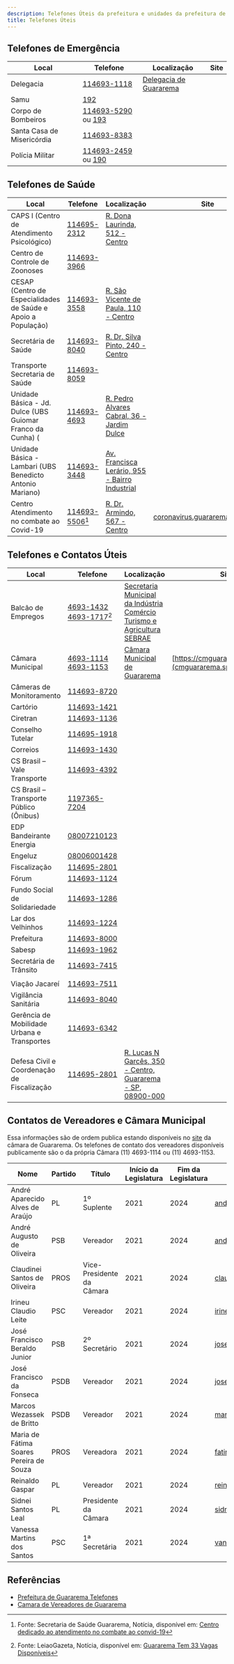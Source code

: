 ```yaml
---
description: Telefones Úteis da prefeitura e unidades da prefeitura de Guararema
title: Telefones Úteis
---
```


## Telefones de Emergência

| Local                                       | Telefone        | Localização | Site        |
| ------------------------------------------- | --------------- | ------------|-------------|
| Delegacia                                   | [114693-1118](tel:114693-1118)       | [Delegacia de Guararema](https://goo.gl/maps/hDGVNxogvxhyZWaN6)
| Samu                                        | [192](tel:192)             |
| Corpo de Bombeiros                          | [114693-5290](tel:114693-5290) ou [193](tel:193) |
| Santa Casa de Misericórdia                  | [114693-8383](tel:114693-8383)       |
| Polícia Militar                             | [114693-2459](tel:114693-2459) ou [190](tel:190) |


## Telefones de Saúde

| Local                                       | Telefone        | Localização | Site        |
| ------------------------------------------- | --------------- | ------------|-------------|
| CAPS I (Centro de Atendimento Psicológico) | [114695-2312](tel:114695-2312)| [R. Dona Laurinda, 512 - Centro](https://goo.gl/maps/sHPZFC7uW7RXyjmW6)|
| Centro de Controle de Zoonoses | [114693-3966](tel:114693-3966) | |
| CESAP  (Centro de Especialidades de Saúde e Apoio a População)|[114693-3558](tel:4693-3558)| [R. São Vicente de Paula, 110 - Centro](https://goo.gl/maps/K3Nr91WzP2SZZXRt9)||
| Secretária de Saúde | [114693-8040](tel:114693-8040)| [R. Dr. Silva Pinto, 240 - Centro](https://goo.gl/maps/3BscyWyinNwQ9pL16) | |
| Transporte Secretaria de Saúde | [114693-8059](tel:4693-8059)| | |
| Unidade Básica - Jd. Dulce (UBS Guiomar Franco da Cunha) (| [114693-4693](tel:4693-4693) | [R. Pedro Alvares Cabral, 36 - Jardim Dulce](https://goo.gl/maps/w7m7JvQGsyn4Tfbv5) |
| Unidade Básica - Lambari  (UBS Benedicto Antonio Mariano) | [114693-3448](tel:4693-3448) | [Av. Francisca Lerário, 955 - Bairro Industrial](https://goo.gl/maps/zkAfZfWSWNGWoFRK6)|
| Centro Atendimento no combate ao Covid-19| [114693-5506](tel:114693-5506)[^2] | [R. Dr. Armindo, 567 - Centro](https://goo.gl/maps/b3vTnjBrrGqehbq47) | [coronavirus.guararema.sp.gov.br](https://coronavirus.guararema.sp.gov.br/)|


## Telefones e Contatos Úteis

| Local                                       | Telefone                   | Localização                | Site                          |
|---------------------------------------------|----------------------------|----------------------------|-------------------------------|
| Balcão de Empregos                          | [4693-1432](tel:114693-1432) [4693-1717](tel:114693-1717)[^1] | [Secretaria Municipal da Indústria Comércio Turismo e Agricultura SEBRAE](https://goo.gl/maps/LtoV43p8anj3ATbi6) |                                                                  |
| Câmara Municipal                            | [4693-1114](tel:4693-1114)  [4693-1153](tel:4693-1153)        | [Câmara Municipal de Guararema](https://goo.gl/maps/bY83RbCNL7SZUvJH6)                                           | [https://cmguararema.sp.gov.br/](cmguararema.sp.gov.br/) |
| Câmeras de Monitoramento                    | [114693-8720](tel:114693-8720)                                |                                                                                                                  |                                                                  |
| Cartório                                    | [114693-1421](tel:114693-1421)                                |                                                                                                                  |                                                                  |
| Ciretran                                    | [114693-1136](tel:114693-1136)                                |                                                                                                                  |                                                                  |
| Conselho Tutelar                            | [114695-1918](tel:114695-1918)                                |                                                                                                                  |                                                                  |
| Correios                                    | [114693-1430](tel:114693-1430)                                |                                                                                                                  |                                                                  |
| CS Brasil – Vale Transporte                 | [114693-4392](tel:114693-4392)                                |                                                                                                                  |                                                                  |
| CS Brasil – Transporte Público (Ônibus)     | [1197365-7204](tel:1197365-7204)                              |                                                                                                                  |                                                                  |
| EDP Bandeirante Energia                     | [08007210123](tel:08007210123)                        |                                                                                                                  |                                                                  |
| Engeluz                                     | [08006001428](tel:08006001428)                        |                                                                                                                  |                                                                  |
| Fiscalização                                | [114695-2801](tel:114695-2801)                                |                                                                                                                  |                                                                  |
| Fórum                                       | [114693-1124](tel:114693-1124)                                |                                                                                                                  |                                                                  |
| Fundo Social de Solidariedade               | [114693-1286](tel:114693-1286)                                |                                                                                                                  |                                                                  |
| Lar dos Velhinhos                           | [114693-1224](tel:114693-1224)                                |                                                                                                                  |                                                                  |
| Prefeitura                                  | [114693-8000](tel:114693-8000)                                |                                                                                                                  |                                                                  |
| Sabesp                                      | [114693-1962](tel:114693-1962)                                |                                                                                                                  |                                                                  |
| Secretária de Trânsito                      | [114693-7415](tel:114693-7415)                                
|                                                                                                                  |                                                                  |
| Viação Jacareí                              | [114693-7511](tel:114693-7511)                                |                                                                                                                  |                                                                  |
| Vigilância Sanitária                        | [114693-8040](tel:114693-8040)                                |                                                                                                                  |                                                                  |
| Gerência de Mobilidade Urbana e Transportes | [114693-6342](tel:114693-6342)                                |                                                                                                                  |                                                                  |
| Defesa Civil e Coordenação de Fiscalização | [114695-2801](tel:114695-2801) | [R. Lucas N Garcês, 350 - Centro, Guararema - SP, 08900-000](https://goo.gl/maps/fWpUus4mXSMq5byo6)||


## Contatos de Vereadores e Câmara Municipal

Essa informações são de ordem publica estando disponíveis no [site](https://cmguararema.sp.gov.br/vereadores/) da câmara de Guararema. Os telefones de contato dos vereadores disponíveis publicamente são o da própria Câmara (11) 4693-1114 ou (11) 4693-1153.

| Nome                                    | Partido | Título                    | Início da Legislatura | Fim da Legislatura | Email                                                                                                                                                                       |
| --------------------------------------- | ------- | ------------------------- | --------------------- | ------------------ | --------------------------------------------------------------------------------------------------------------------------------------------------------------------------- |
| André Aparecido Alves de Araújo         | PL      | 1º Suplente               | 2021                  | 2024               | [andre.araujo@cmguararema.sp.gov.br](mailto:andre.araujo@cmguararema.sp.gov.br?subject=Contato%20via%20website%20da%20C%C3%A2mara%20Municipal%20de%20Guararema)             |
| André Augusto de Oliveira               | PSB     | Vereador                  | 2021                  | 2024               | [andre.oliveira@cmguararema.sp.gov.br](mailto:andre.oliveira@cmguararema.sp.gov.br?subject=Contato%20via%20website%20da%20C%C3%A2mara%20Municipal%20de%20Guararema)         |
| Claudinei Santos de Oliveira            | PROS    | Vice-Presidente da Câmara | 2021                  | 2024               | [claudinei.oliveira@cmguararema.sp.gov.br](mailto:claudinei.oliveira@cmguararema.sp.gov.br?subject=Contato%20via%20website%20da%20C%C3%A2mara%20Municipal%20de%20Guararema) |
| Irineu Claudio Leite                    | PSC     | Vereador                  | 2021                  | 2024               | [irineu@cmguararema.sp.gov.br](mailto:irineu@cmguararema.sp.gov.br?subject=Contato%20via%20website%20da%20C%C3%A2mara%20Municipal%20de%20Guararema)                         |
| José Francisco Beraldo Junior           | PSB     | 2º Secretário             | 2021                  | 2024               | [jose.beraldo@cmguararema.sp.gov.br](mailto:jose.beraldo@cmguararema.sp.gov.br?subject=Contato%20via%20website%20da%20C%C3%A2mara%20Municipal%20de%20Guararema)             |
| José Francisco da Fonseca               | PSDB    | Vereador                  | 2021                  | 2024               | [jose.francisco@cmguararema.sp.gov.br](mailto:jose.francisco@cmguararema.sp.gov.br?subject=Contato%20via%20website%20da%20C%C3%A2mara%20Municipal%20de%20Guararema)         |
| Marcos Wezassek de Britto               | PSDB    | Vereador                  | 2021                  | 2024               | [marcosbritto@mwbritto.com](mailto:marcosbritto@mwbritto.com?subject=Contato%20via%20website%20da%20C%C3%A2mara%20Municipal%20de%20Guararema)                               |
| Maria de Fátima Soares Pereira de Souza | PROS    | Vereadora                 | 2021                  | 2024               | [fatinha8089@hotmail.com](mailto:fatinha8089@hotmail.com?subject=Contato%20via%20website%20da%20C%C3%A2mara%20Municipal%20de%20Guararema)                                   |
| Reinaldo Gaspar                         | PL      | Vereador                  | 2021                  | 2024               | [reinaldo.gaspar@cmguararema.sp.gov.br](mailto:reinaldo.gaspar@cmguararema.sp.gov.br?subject=Contato%20via%20website%20da%20C%C3%A2mara%20Municipal%20de%20Guararema)       |
| Sidnei Santos Leal                      | PL      | Presidente da Câmara      | 2021                  | 2024               | [sidneileal@ig.com.br](mailto:sidneileal@ig.com.br?subject=Contato%20via%20website%20da%20C%C3%A2mara%20Municipal%20de%20Guararema)                                         |
| Vanessa Martins dos Santos              | PSC     | 1ª Secretária             | 2021                  | 2024               | [vanessa.martins@cmguararema.sp.gov.br](mailto:vanessa.martins@cmguararema.sp.gov.br?subject=Contato%20via%20website%20da%20C%C3%A2mara%20Municipal%20de%20Guararema)       |





## Referências

- [Prefeitura de Guararema Telefones](http://www.guararema.sp.gov.br/446/telefones+teis/)
- [Camara de Vereadores de Guararema](https://cmguararema.sp.gov.br/vereadores/)
[^1]: Fonte: LeiaoGazeta, Notícia, disponível em: [Guararema Tem 33 Vagas Disponíveis](https://www.leiaogazeta.com.br/guararema-tem-33-vagas-de-emprego-disponiveis/) 
[^2]: Fonte: Secretaria de Saúde Guararema, Notícia, disponível em: [Centro dedicado ao atendimento no combate ao convid-19](http://www.guararema.sp.gov.br/35/secretarias/sade/noticias/3341/guararema+tem+centro+dedicado+de+atendimento+no+combate+ao+covid-19)